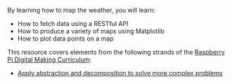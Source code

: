 By learning how to map the weather, you will learn:

- How to fetch data using a RESTful API
- How to produce a variety of maps using Matplotlib
- How to plot data points on a map

This resource covers elements from the following strands of the [Raspberry Pi Digital Making Curriculum](https://www.raspberrypi.org/curriculum/):

- [Apply abstraction and decomposition to solve more complex problems](https://www.raspberrypi.org/curriculum/programming/developer)

